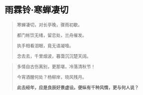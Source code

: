 # 雨霖铃·寒蝉凄切

> 寒蝉凄切，对长亭晚，骤雨初歇。
> 
> 都门帐饮无绪，留恋处，兰舟催发。
> 
> 执手相看泪眼，竟无语凝噎。
> 
> 念去去，千里烟波，暮霭沉沉楚天阔。

> 多情自古伤离别，更那堪，冷落清秋节！
> 
> 今宵酒醒何处？杨柳岸，晓风残月。
> 
> **此去经年，应是良辰好景虚设。便纵有千种风情，更与何人说？**

